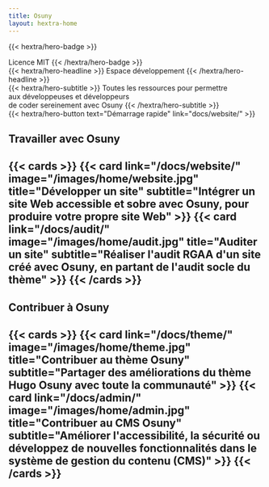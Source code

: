 ```yaml
---
title: Osuny
layout: hextra-home
---
```



{{< hextra/hero-badge >}}
  <div class="w-2 h-2 rounded-full bg-primary-400"></div>
  <span>Licence MIT</span>
{{< /hextra/hero-badge >}}

<div class="hx-mt-6 hx-mb-6">
{{< hextra/hero-headline >}}
  Espace développement
{{< /hextra/hero-headline >}}
</div>

<div class="hx-mb-12">
{{< hextra/hero-subtitle >}}
  Toutes les ressources pour permettre <br class="sm:block hidden" />
  aux développeuses et développeurs<br class="sm:block hidden" />
  de coder sereinement avec Osuny
{{< /hextra/hero-subtitle >}}
</div>

<div class="hx-mb-6">
{{< hextra/hero-button text="Démarrage rapide" link="docs/website/" >}}
</div>

<h2 class="hx-text-2xl hx-font-medium hx-leading-6 hx-mt-12">Travailler avec Osuny<h2>
{{< cards >}}
  {{< card  link="/docs/website/" 
            image="/images/home/website.jpg"
            title="Développer un site" 
            subtitle="Intégrer un site Web accessible et sobre avec Osuny, pour produire votre propre site Web" >}}
  {{< card  link="/docs/audit/" 
            image="/images/home/audit.jpg"
            title="Auditer un site" 
            subtitle="Réaliser l'audit RGAA d'un site créé avec Osuny, en partant de l'audit socle du thème" >}}
{{< /cards >}}

<h2 class="hx-text-2xl hx-font-medium hx-leading-6 hx-mt-12">Contribuer à Osuny<h2>
{{< cards >}}
  {{< card  link="/docs/theme/" 
            image="/images/home/theme.jpg"
            title="Contribuer au thème Osuny" 
            subtitle="Partager des améliorations du thème Hugo Osuny avec toute la communauté" >}}
  {{< card  link="/docs/admin/" 
            image="/images/home/admin.jpg"
            title="Contribuer au CMS Osuny" 
            subtitle="Améliorer l'accessibilité, la sécurité ou développez de nouvelles fonctionnalités dans le système de gestion du contenu (CMS)" >}}
{{< /cards >}}
